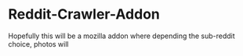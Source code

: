 # Reddit-Crawler-Addon
Hopefully this will be a mozilla addon where depending the sub-reddit choice, photos will 
